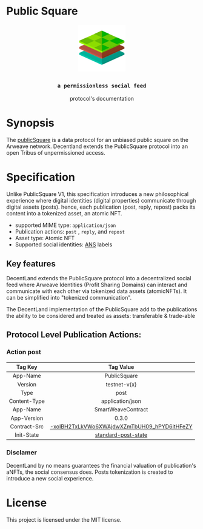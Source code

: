 # Public Square

<p align="center">
  <a href="https://decent.land">
    <img src="./img/logo25.png" height="124">
  </a>
  <h3 align="center"><code>a permissionless social feed</code></h3>
  <p align="center">protocol's documentation</p>
</p>


# Synopsis
The [publicSquare](https://twitter.com/samecwilliams/status/1347741160165531655?lang=en) is a data protocol for an unbiased public square on the Arweave network. Decentland extends the PublicSquare protocol into an open Tribus of unpermissioned access.

# Specification
Unlike PublicSquare V1, this specification introduces a new philosophical experience where digital identities (digital properties) communicate through digital assets (posts). hence, each publication (post, reply, repost) packs its content into a tokenized asset, an atomic NFT.

- supported MIME type: `application/json`
- Publication actions: `post` , `reply`, and `repost`
- Asset type: Atomic NFT
- Supported social identities: [ANS](https://github.com/decentldotland/ANS/) labels

## Key features
DecentLand extends the PublicSquare protocol into a decentralized social feed where Arweave Identities (Profit Sharing Domains) can interact and communicate with each other via tokenized data assets (atomicNFTs). It can be simplified into "tokenized communication".

The DecentLand implementation of the PublicSquare add to the publications the ability to be considered and treated as assets: transferable & trade-able
## Protocol Level Publication Actions:

### Action post

|  Tag Key  |  Tag Value  | 
| :-----------: | :-----------: |
| App-Name      | PublicSquare | 
| Version       | testnet-v{x} |
| Type          | post          |
| Content-Type  | application/json |
| App-Name      | SmartWeaveContract |
| App-Version   | 0.3.0              |
| Contract-Src  | [-xoIBH2TxLkVWo6XWAjdwXZmTbUH09_hPYD6itHFeZY](https://viewblock.io/arweave/tx/-xoIBH2TxLkVWo6XWAjdwXZmTbUH09_hPYD6itHFeZY) |
| Init-State    | [standard-post-state](./postTypes/standard/post_nft.json) |

### Disclamer
DecentLand by no means guarantees the financial valuation of publication's aNFTs, the social consensus does. Posts tokenization is created to introduce a new social experience.

# License
This project is licensed under the MIT license.
